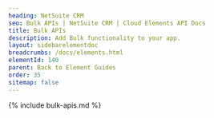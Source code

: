 ```yaml
---
heading: NetSuite CRM
seo: Bulk APIs | NetSuite CRM | Cloud Elements API Docs
title: Bulk APIs
description: Add Bulk functionality to your app.
layout: sidebarelementdoc
breadcrumbs: /docs/elements.html
elementId: 140
parent: Back to Element Guides
order: 35
sitemap: false
---
```


{% include bulk-apis.md %}
